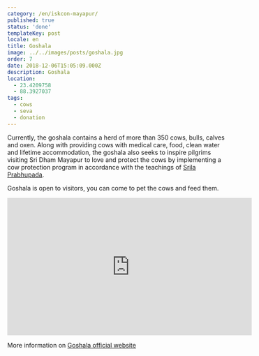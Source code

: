 ```yaml
---
category: /en/iskcon-mayapur/
published: true
status: 'done'
templateKey: post
locale: en
title: Goshala
image: ../../images/posts/goshala.jpg
order: 7
date: 2018-12-06T15:05:09.000Z
description: Goshala
location:
  - 23.4209758
  - 88.3927037
tags:
  - cows
  - seva
  - donation
---
```


Currently, the goshala contains a herd of more than 350 cows, bulls, calves and oxen. Along with providing cows with medical care, food, clean water and lifetime accommodation, the goshala also seeks to inspire pilgrims visiting Sri Dham Mayapur to love and protect the cows by implementing a cow protection program in accordance with the teachings of [Srila Prabhupada](/en/srila-prabhupada).

Goshala is open to visitors, you can come to pet the cows and feed them.

<iframe src="https://www.facebook.com/plugins/video.php?href=https%3A%2F%2Fwww.facebook.com%2FSrimayapurgoshalaoffical%2Fvideos%2F470561123482305%2F&show_text=0&width=560&mute=0" width="560" height="315" style="border:none;overflow:hidden" scrolling="no" frameborder="0" allowTransparency="true" allowFullScreen="true"></iframe>

More information on [Goshala official website](https://srimayapurgoshala.com)

<tbd locale="en" url="mailto:haribol@mayapur.live"></tbd>
